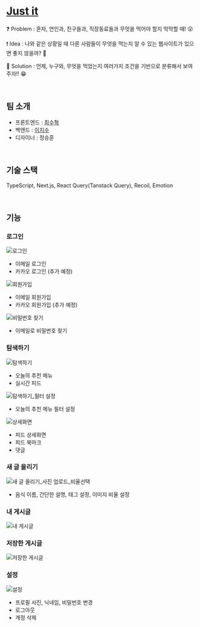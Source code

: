# [Just it](http://justit.kr/)

❓ Problem : 혼자, 연인과, 친구들과, 직장동료들과 무엇을 먹어야 할지 막막할 때! 😮

❗️ Idea : 나와 같은 상황일 때 다른 사람들이 무엇을 먹는지 알 수 있는 웹사이트가 있으면 좋지 않을까? 🤔

💯 Solution : 언제, 누구와, 무엇을 먹었는지 여러가지 조건을 기반으로 분류해서 보여주자!! 😁

<br/>

## 팀 소개

- 프론트엔드 : [최수혁](https://github.com/choisuhyeok1255)
- 백엔드 : [이지수](https://github.com/2jisu)
- 디자이너 : 정승훈

<br/>

## 기술 스택

TypeScript, Next.js, React Query(Tanstack Query), Recoil, Emotion

<br/>

## 기능

### 로그인

![로그인](https://github.com/just-itt/just-it-frontend/assets/72919631/488a66b3-1430-4f9c-95b5-f086dc2de7e5)

- 이메일 로그인
- 카카오 로그인 (추가 예정)

![회원가입](https://github.com/just-itt/just-it-frontend/assets/72919631/56cd4d73-9b75-407a-b558-3bb987c666c0)

- 이메일 회원가입
- 카카오 회원가입 (추가 예정)

![비밀번호 찾기](https://github.com/just-itt/just-it-frontend/assets/72919631/9e2aec07-95b3-49b7-bbca-e668af22a991)

- 이메일로 비밀번호 찾기

### 탐색하기

![탐색하기](https://github.com/just-itt/just-it-frontend/assets/72919631/c259d19e-4913-430b-8f08-781a34450e9f)

- 오늘의 추천 메뉴
- 실시간 피드

![탐색하기_필터 설정](https://github.com/just-itt/just-it-frontend/assets/72919631/8537328d-d15d-43ea-8868-c215fe104654)

- 오늘의 추천 메뉴 필터 설정

![상세화면](https://github.com/just-itt/just-it-frontend/assets/72919631/07f9673e-d2b0-4d1a-9cbb-9e92853324cc)

- 피드 상세화면
- 피드 북마크
- 댓글

### 새 글 올리기

![새 글 올리기_사진 업로드_비율선택](https://github.com/just-itt/just-it-frontend/assets/72919631/2e87e11b-0953-438f-be9b-8b796fd933f0)

- 음식 이름, 간단한 설명, 태그 설정, 이미지 비율 설정

### 내 게시글

![내 게시글](https://github.com/just-itt/just-it-frontend/assets/72919631/85e68d7b-918a-4de0-a38e-8a87280a93d4)

### 저장한 게시글

![저장한 게시글](https://github.com/just-itt/just-it-frontend/assets/72919631/f08fc1b9-c4a6-4bc7-bff9-d5470ed5765f)

### 설정

![설정](https://github.com/just-itt/just-it-frontend/assets/72919631/6b517d69-adc5-4398-b09d-715810e9c962)

- 프로필 사진, 닉네임, 비밀번호 변경
- 로그아웃
- 계정 삭제
